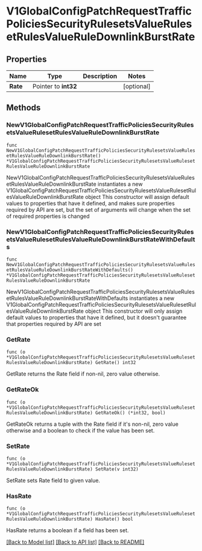 # V1GlobalConfigPatchRequestTrafficPoliciesSecurityRulesetsValueRulesetRulesValueRuleDownlinkBurstRate

## Properties

Name | Type | Description | Notes
------------ | ------------- | ------------- | -------------
**Rate** | Pointer to **int32** |  | [optional] 

## Methods

### NewV1GlobalConfigPatchRequestTrafficPoliciesSecurityRulesetsValueRulesetRulesValueRuleDownlinkBurstRate

`func NewV1GlobalConfigPatchRequestTrafficPoliciesSecurityRulesetsValueRulesetRulesValueRuleDownlinkBurstRate() *V1GlobalConfigPatchRequestTrafficPoliciesSecurityRulesetsValueRulesetRulesValueRuleDownlinkBurstRate`

NewV1GlobalConfigPatchRequestTrafficPoliciesSecurityRulesetsValueRulesetRulesValueRuleDownlinkBurstRate instantiates a new V1GlobalConfigPatchRequestTrafficPoliciesSecurityRulesetsValueRulesetRulesValueRuleDownlinkBurstRate object
This constructor will assign default values to properties that have it defined,
and makes sure properties required by API are set, but the set of arguments
will change when the set of required properties is changed

### NewV1GlobalConfigPatchRequestTrafficPoliciesSecurityRulesetsValueRulesetRulesValueRuleDownlinkBurstRateWithDefaults

`func NewV1GlobalConfigPatchRequestTrafficPoliciesSecurityRulesetsValueRulesetRulesValueRuleDownlinkBurstRateWithDefaults() *V1GlobalConfigPatchRequestTrafficPoliciesSecurityRulesetsValueRulesetRulesValueRuleDownlinkBurstRate`

NewV1GlobalConfigPatchRequestTrafficPoliciesSecurityRulesetsValueRulesetRulesValueRuleDownlinkBurstRateWithDefaults instantiates a new V1GlobalConfigPatchRequestTrafficPoliciesSecurityRulesetsValueRulesetRulesValueRuleDownlinkBurstRate object
This constructor will only assign default values to properties that have it defined,
but it doesn't guarantee that properties required by API are set

### GetRate

`func (o *V1GlobalConfigPatchRequestTrafficPoliciesSecurityRulesetsValueRulesetRulesValueRuleDownlinkBurstRate) GetRate() int32`

GetRate returns the Rate field if non-nil, zero value otherwise.

### GetRateOk

`func (o *V1GlobalConfigPatchRequestTrafficPoliciesSecurityRulesetsValueRulesetRulesValueRuleDownlinkBurstRate) GetRateOk() (*int32, bool)`

GetRateOk returns a tuple with the Rate field if it's non-nil, zero value otherwise
and a boolean to check if the value has been set.

### SetRate

`func (o *V1GlobalConfigPatchRequestTrafficPoliciesSecurityRulesetsValueRulesetRulesValueRuleDownlinkBurstRate) SetRate(v int32)`

SetRate sets Rate field to given value.

### HasRate

`func (o *V1GlobalConfigPatchRequestTrafficPoliciesSecurityRulesetsValueRulesetRulesValueRuleDownlinkBurstRate) HasRate() bool`

HasRate returns a boolean if a field has been set.


[[Back to Model list]](../README.md#documentation-for-models) [[Back to API list]](../README.md#documentation-for-api-endpoints) [[Back to README]](../README.md)


